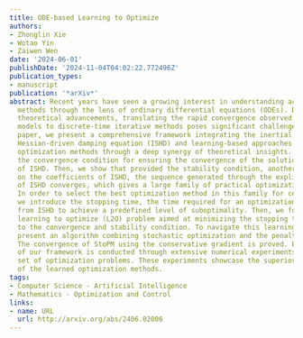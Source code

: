 ```yaml
---
title: ODE-based Learning to Optimize
authors:
- Zhonglin Xie
- Wotao Yin
- Zaiwen Wen
date: '2024-06-01'
publishDate: '2024-11-04T04:02:22.772496Z'
publication_types:
- manuscript
publication: '*arXiv*'
abstract: Recent years have seen a growing interest in understanding acceleration
  methods through the lens of ordinary differential equations (ODEs). Despite the
  theoretical advancements, translating the rapid convergence observed in continuous-time
  models to discrete-time iterative methods poses significant challenges. In this
  paper, we present a comprehensive framework integrating the inertial systems with
  Hessian-driven damping equation (ISHD) and learning-based approaches for developing
  optimization methods through a deep synergy of theoretical insights. We first establish
  the convergence condition for ensuring the convergence of the solution trajectory
  of ISHD. Then, we show that provided the stability condition, another relaxed requirement
  on the coefficients of ISHD, the sequence generated through the explicit Euler discretization
  of ISHD converges, which gives a large family of practical optimization methods.
  In order to select the best optimization method in this family for certain problems,
  we introduce the stopping time, the time required for an optimization method derived
  from ISHD to achieve a predefined level of suboptimality. Then, we formulate a novel
  learning to optimize (L2O) problem aimed at minimizing the stopping time subject
  to the convergence and stability condition. To navigate this learning problem, we
  present an algorithm combining stochastic optimization and the penalty method (StoPM).
  The convergence of StoPM using the conservative gradient is proved. Empirical validation
  of our framework is conducted through extensive numerical experiments across a diverse
  set of optimization problems. These experiments showcase the superior performance
  of the learned optimization methods.
tags:
- Computer Science - Artificial Intelligence
- Mathematics - Optimization and Control
links:
- name: URL
  url: http://arxiv.org/abs/2406.02006
---
```

